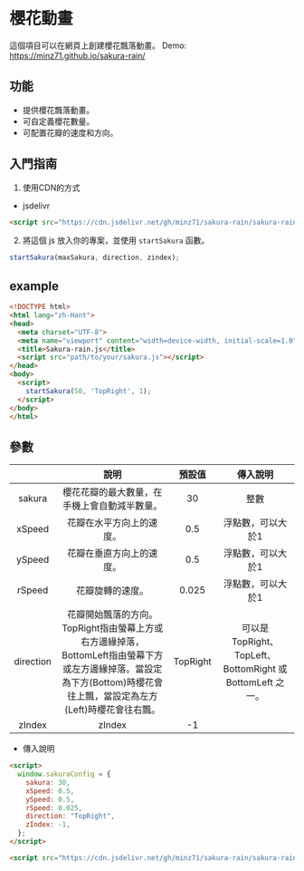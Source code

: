 # 櫻花動畫

這個項目可以在網頁上創建櫻花飄落動畫。
Demo: https://minz71.github.io/sakura-rain/


## 功能
- 提供櫻花飄落動畫。
- 可自定義櫻花數量。
- 可配置花瓣的速度和方向。

## 入門指南
1. 使用CDN的方式

* jsdelivr
```html
<script src="https://cdn.jsdelivr.net/gh/minz71/sakura-rain/sakura-rain.js" defer></script>
```

2. 將這個 js 放入你的專案，並使用 `startSakura` 函數。

```js
startSakura(maxSakura, direction, zindex);
```
## example

```html
<!DOCTYPE html>
<html lang="zh-Hant">
<head>
  <meta charset="UTF-8">
  <meta name="viewport" content="width=device-width, initial-scale=1.0">
  <title>Sakura-rain.js</title>
  <script src="path/to/your/sakura.js"></script>
</head>
<body>
  <script>
    startSakura(50, 'TopRight', 1);
  </script>
</body>
</html>

```

## 參數

||說明|預設值|傳入說明|
|:---:|:---:|:---:|:---:|
|sakura|櫻花花瓣的最大數量，在手機上會自動減半數量。|30|整數|
|xSpeed|花瓣在水平方向上的速度。|0.5|浮點數，可以大於1|
|ySpeed|花瓣在垂直方向上的速度。|0.5|浮點數，可以大於1|
|rSpeed|花瓣旋轉的速度。|0.025|浮點數，可以大於1|
|direction|花瓣開始飄落的方向。TopRight指由螢幕上方或右方邊緣掉落，BottomLeft指由螢幕下方或左方邊緣掉落。當設定為下方(Bottom)時櫻花會往上飄，當設定為左方(Left)時櫻花會往右飄。|TopRight|可以是 TopRight、TopLeft、BottomRight 或 BottomLeft 之一。|
|zIndex|zIndex|-1||

* 傳入說明
```html
<script>
  window.sakuraConfig = {
    sakura: 30,
    xSpeed: 0.5,
    ySpeed: 0.5,
    rSpeed: 0.025,
    direction: "TopRight",
    zIndex: -1,
  };
</script>

<script src="https://cdn.jsdelivr.net/gh/minz71/sakura-rain/sakura-rain.js" defer></script>
```